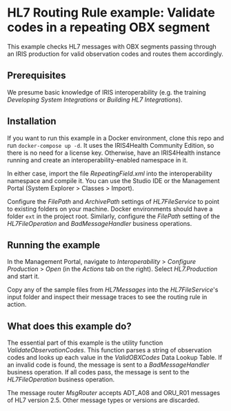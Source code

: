# HL7 Routing Rule example: Validate codes in a repeating OBX segment

This example checks HL7 messages with OBX segments passing through an IRIS production for valid observation codes and routes them accordingly.

## Prerequisites

We presume basic knowledge of IRIS interoperability (e.g. the training *Developing System Integrations* or *Building HL7 Integrations*).

## Installation

If you want to run this example in a Docker environment, clone this repo and run `docker-compose up -d`. It uses the IRIS4Health Community Edition, so there is no need for a license key.
Otherwise, have an IRIS4Health instance running and create an interoperability-enabled namespace in it.

In either case, import the file *RepeatingField.xml* into the interoperability namespace and compile it.
You can use the Studio IDE or the Management Portal (System Explorer > Classes > Import).

Configure the *FilePath* and *ArchivePath* settings of *HL7FileService* to point to existing folders on your machine. Docker environments should have a folder `ext` in the project root.
Similarly, configure the *FilePath* setting of the *HL7FileOperation* and *BadMessageHandler* business operations.

## Running the example

In the Management Portal, navigate to  *Interoperability* > *Configure Production* > *Open* (in the *Actions* tab on the right).
Select *HL7.Production* and start it.

Copy any of the sample files from *HL7Messages* into the *HL7FileService*'s input folder and inspect their message traces to see the routing rule in action.

## What does this example do?

The essential part of this example is the utility function *ValidateObservationCodes*.
This function parses a string of observation codes and looks up each value in the *ValidOBXCodes* Data Lookup Table.
If an invalid code is found, the message is sent to a *BadMessageHandler* business operation.
If all codes pass, the message is sent to the *HL7FileOperation* business operation.

The message router *MsgRouter* accepts ADT_A08 and ORU_R01 messages of HL7 version 2.5.
Other message types or versions are discarded.
